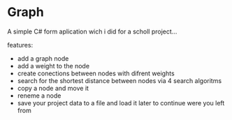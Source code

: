 # Graph
A simple C# form aplication wich i did for a scholl project...

features: 

- add a graph node
- add a weight to the node
- create conections between nodes with difrent weights
- search for the shortest distance between nodes via 4 search algoritms
- copy a node and move it
- reneme a node
- save your project data to a file and load it later to continue were you left from
